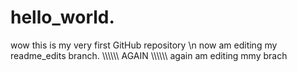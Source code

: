 # hello_world.
wow this is my very first GitHub repository \n
now am editing my readme_edits branch.
\\\\\\\\\\\\
AGAIN
\\\\\\\\\\\\
again am editing mmy brach
